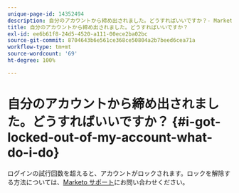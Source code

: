 ```yaml
---
unique-page-id: 14352494
description: 自分のアカウントから締め出されました。どうすればいいですか？- Marketo ドキュメント - 製品ドキュメント
title: 自分のアカウントから締め出されました。どうすればいいですか？
exl-id: ee6b61f8-24d5-4520-a111-00ece2ba02bc
source-git-commit: 8704643b6e561ce368ce50804a2b7beed6cea71a
workflow-type: tm+mt
source-wordcount: '69'
ht-degree: 100%

---
```


# 自分のアカウントから締め出されました。どうすればいいですか？ {#i-got-locked-out-of-my-account-what-do-i-do}

ログインの試行回数を超えると、アカウントがロックされます。ロックを解除する方法については、[Marketo サポート](https://nation.marketo.com/t5/Support/ct-p/Support#)にお問い合わせください。
